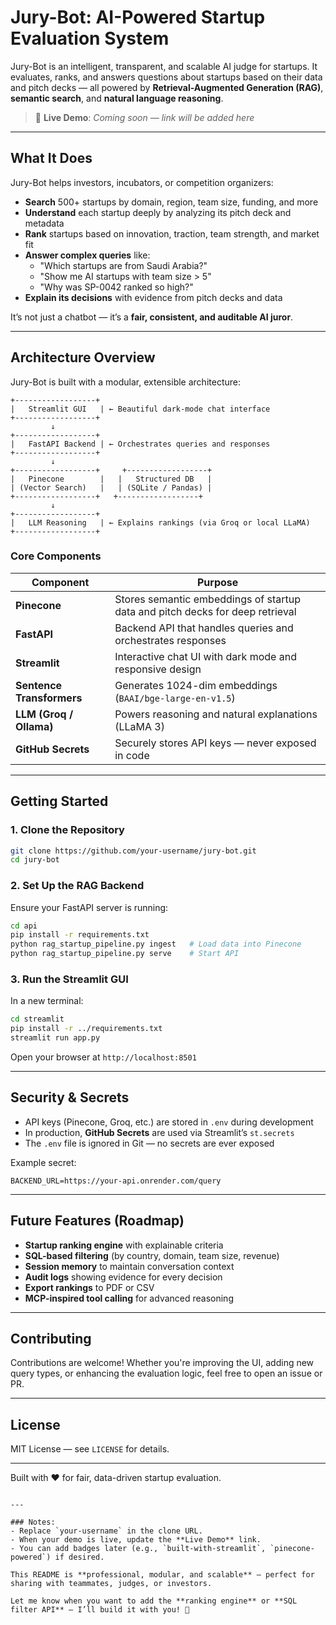 #  Jury-Bot: AI-Powered Startup Evaluation System

Jury-Bot is an intelligent, transparent, and scalable AI judge for startups. It evaluates, ranks, and answers questions about startups based on their data and pitch decks — all powered by **Retrieval-Augmented Generation (RAG)**, **semantic search**, and **natural language reasoning**.

> 🔗 **Live Demo**: _Coming soon — link will be added here_

---

## What It Does

Jury-Bot helps investors, incubators, or competition organizers:
- **Search** 500+ startups by domain, region, team size, funding, and more
- **Understand** each startup deeply by analyzing its pitch deck and metadata
- **Rank** startups based on innovation, traction, team strength, and market fit
- **Answer complex queries** like:
  - "Which startups are from Saudi Arabia?"
  - "Show me AI startups with team size > 5"
  - "Why was SP-0042 ranked so high?"
- **Explain its decisions** with evidence from pitch decks and data

It’s not just a chatbot — it’s a **fair, consistent, and auditable AI juror**.

---

## Architecture Overview

Jury-Bot is built with a modular, extensible architecture:

```
+------------------+
|   Streamlit GUI   | ← Beautiful dark-mode chat interface
+------------------+
         ↓
+------------------+
|   FastAPI Backend | ← Orchestrates queries and responses
+------------------+
         ↓
+------------------+     +------------------+
|   Pinecone        |   |   Structured DB   |
| (Vector Search)   |   | (SQLite / Pandas) |
+------------------+   +------------------+
         ↓
+------------------+
|   LLM Reasoning   | ← Explains rankings (via Groq or local LLaMA)
+------------------+
```

### Core Components

| Component | Purpose |
|--------|---------|
| **Pinecone** | Stores semantic embeddings of startup data and pitch decks for deep retrieval |
| **FastAPI** | Backend API that handles queries and orchestrates responses |
| **Streamlit** | Interactive chat UI with dark mode and responsive design |
| **Sentence Transformers** | Generates 1024-dim embeddings (`BAAI/bge-large-en-v1.5`) |
| **LLM (Groq / Ollama)** | Powers reasoning and natural explanations (LLaMA 3) |
| **GitHub Secrets** | Securely stores API keys — never exposed in code |

---

## Getting Started

### 1. Clone the Repository

```bash
git clone https://github.com/your-username/jury-bot.git
cd jury-bot
```

### 2. Set Up the RAG Backend

Ensure your FastAPI server is running:

```bash
cd api
pip install -r requirements.txt
python rag_startup_pipeline.py ingest   # Load data into Pinecone
python rag_startup_pipeline.py serve    # Start API
```

### 3. Run the Streamlit GUI

In a new terminal:

```bash
cd streamlit
pip install -r ../requirements.txt
streamlit run app.py
```

Open your browser at `http://localhost:8501`

---

## Security & Secrets

- API keys (Pinecone, Groq, etc.) are stored in `.env` during development
- In production, **GitHub Secrets** are used via Streamlit’s `st.secrets`
- The `.env` file is ignored in Git — no secrets are ever exposed

Example secret:
```env
BACKEND_URL=https://your-api.onrender.com/query
```

---

## Future Features (Roadmap)

- **Startup ranking engine** with explainable criteria
- **SQL-based filtering** (by country, domain, team size, revenue)
- **Session memory** to maintain conversation context
- **Audit logs** showing evidence for every decision
- **Export rankings** to PDF or CSV
- **MCP-inspired tool calling** for advanced reasoning

---

## Contributing

Contributions are welcome! Whether you're improving the UI, adding new query types, or enhancing the evaluation logic, feel free to open an issue or PR.

---

## License

MIT License — see `LICENSE` for details.

---

Built with ❤️ for fair, data-driven startup evaluation.
```

---

### Notes:
- Replace `your-username` in the clone URL.
- When your demo is live, update the **Live Demo** link.
- You can add badges later (e.g., `built-with-streamlit`, `pinecone-powered`) if desired.

This README is **professional, modular, and scalable** — perfect for sharing with teammates, judges, or investors.

Let me know when you want to add the **ranking engine** or **SQL filter API** — I’ll build it with you! 🚀
